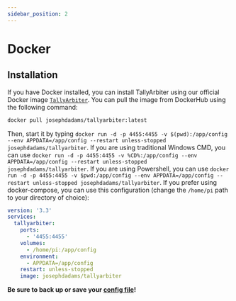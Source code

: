 ```yaml
---
sidebar_position: 2
---
```


# Docker

## Installation

If you have Docker installed, you can install TallyArbiter using our official Docker image [`TallyArbiter`](https://hub.docker.com/r/josephdadams/tallyarbiter).
You can pull the image from DockerHub using the following command:

```bash
docker pull josephdadams/tallyarbiter:latest
```

Then, start it by typing `docker run -d -p 4455:4455 -v $(pwd):/app/config --env APPDATA=/app/config --restart unless-stopped josephdadams/tallyarbiter`.
If you are using traditional Windows CMD, you can use `docker run -d -p 4455:4455 -v %CD%:/app/config --env APPDATA=/app/config --restart unless-stopped josephdadams/tallyarbiter`.
If you are using Powershell, you can use `docker run -d -p 4455:4455 -v $pwd:/app/config --env APPDATA=/app/config --restart unless-stopped josephdadams/tallyarbiter`.
If you prefer using docker-compose, you can use this configuration (change the `/home/pi` path to your directory of choice):

```yaml
version: '3.3'
services:
  tallyarbiter:
    ports:
      - '4455:4455'
    volumes:
      - /home/pi:/app/config
    environment:
      - APPDATA=/app/config
    restart: unless-stopped
    image: josephdadams/tallyarbiter
```

**Be sure to back up or save your [config file](../usage/control-interface.md#configuration)!**
